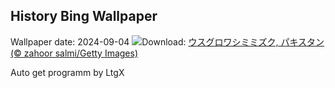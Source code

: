 ## History Bing Wallpaper
Wallpaper date: 2024-09-04
![](https://www.bing.com/th?id=OHR.DuskyOwls_JA-JP6308123307_UHD.jpg&w=1000)Download: [ウスグロワシミミズク, パキスタン (© zahoor salmi/Getty Images)](https://www.bing.com/th?id=OHR.DuskyOwls_JA-JP6308123307_UHD.jpg)

Auto get programm by LtgX
